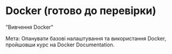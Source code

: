 # Docker (готово до перевірки)
"Вивчення Docker"

Мета: Опанувати базові налаштування та використання Docker, пройшовши курс на Docker Documentation.
